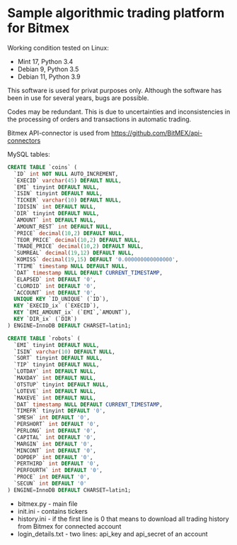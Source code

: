 # Sample algorithmic trading platform for Bitmex

Working condition tested on Linux:
- Mint 17, Python 3.4
- Debian 9, Python 3.5
- Debian 11, Python 3.9

This software is used for privat purposes only. Although the software has been in use for several years, bugs are possible.

Codes may be redundant. This is due to uncertainties and inconsistencies in the processing of orders and transactions in automatic trading.

Bitmex API-connector is used from https://github.com/BitMEX/api-connectors

MySQL tables:

```SQL
CREATE TABLE `coins` (
  `ID` int NOT NULL AUTO_INCREMENT,
  `EXECID` varchar(45) DEFAULT NULL,
  `EMI` tinyint DEFAULT NULL,
  `ISIN` tinyint DEFAULT NULL,
  `TICKER` varchar(10) DEFAULT NULL,
  `IDISIN` int DEFAULT NULL,
  `DIR` tinyint DEFAULT NULL,
  `AMOUNT` int DEFAULT NULL,
  `AMOUNT_REST` int DEFAULT NULL,
  `PRICE` decimal(10,2) DEFAULT NULL,
  `TEOR_PRICE` decimal(10,2) DEFAULT NULL,
  `TRADE_PRICE` decimal(10,2) DEFAULT NULL,
  `SUMREAL` decimal(19,12) DEFAULT NULL,
  `KOMISS` decimal(19,15) DEFAULT '0.000000000000000',
  `TTIME` timestamp NULL DEFAULT NULL,
  `DAT` timestamp NULL DEFAULT CURRENT_TIMESTAMP,
  `ELAPSED` int DEFAULT '0',
  `CLORDID` int DEFAULT '0',
  `ACCOUNT` int DEFAULT '0',
  UNIQUE KEY `ID_UNIQUE` (`ID`),
  KEY `EXECID_ix` (`EXECID`),
  KEY `EMI_AMOUNT_ix` (`EMI`,`AMOUNT`),
  KEY `DIR_ix` (`DIR`)
) ENGINE=InnoDB DEFAULT CHARSET=latin1;

CREATE TABLE `robots` (
  `EMI` tinyint DEFAULT NULL,
  `ISIN` varchar(10) DEFAULT NULL,
  `SORT` tinyint DEFAULT NULL,
  `TIP` tinyint DEFAULT NULL,
  `LOTDAY` int DEFAULT NULL,
  `MAXDAY` int DEFAULT NULL,
  `OTSTUP` tinyint DEFAULT NULL,
  `LOTEVE` int DEFAULT NULL,
  `MAXEVE` int DEFAULT NULL,
  `DAT` timestamp NULL DEFAULT CURRENT_TIMESTAMP,
  `TIMEFR` tinyint DEFAULT '0',
  `SMESH` int DEFAULT '0',
  `PERSHORT` int DEFAULT '0',
  `PERLONG` int DEFAULT '0',
  `CAPITAL` int DEFAULT '0',
  `MARGIN` int DEFAULT '0',
  `MINCONT` int DEFAULT '0',
  `DOPDEP` int DEFAULT '0',
  `PERTHIRD` int DEFAULT '0',
  `PERFOURTH` int DEFAULT '0',
  `PROCE` int DEFAULT '0',
  `SECUN` int DEFAULT '0'
) ENGINE=InnoDB DEFAULT CHARSET=latin1;
```
- bitmex.py - main file
- init.ini - contains tickers
- history.ini - if the first line is 0 that means to download all trading history from Bitmex for connected account
- login_details.txt - two lines: api_key and api_secret of an account
